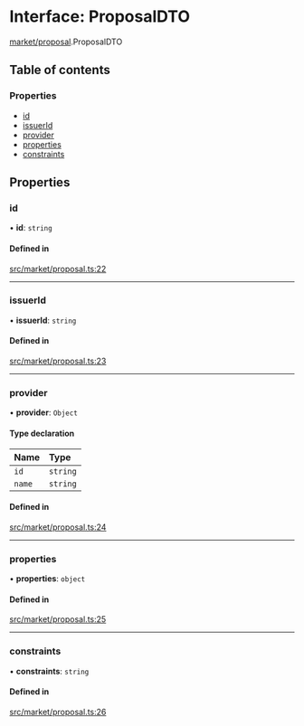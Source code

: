 # Interface: ProposalDTO

[market/proposal](../modules/market_proposal).ProposalDTO

## Table of contents

### Properties

- [id](market_proposal.ProposalDTO#id)
- [issuerId](market_proposal.ProposalDTO#issuerid)
- [provider](market_proposal.ProposalDTO#provider)
- [properties](market_proposal.ProposalDTO#properties)
- [constraints](market_proposal.ProposalDTO#constraints)

## Properties

### id

• **id**: `string`

#### Defined in

[src/market/proposal.ts:22](https://github.com/golemfactory/golem-js/blob/c28a1b0/src/market/proposal.ts#L22)

___

### issuerId

• **issuerId**: `string`

#### Defined in

[src/market/proposal.ts:23](https://github.com/golemfactory/golem-js/blob/c28a1b0/src/market/proposal.ts#L23)

___

### provider

• **provider**: `Object`

#### Type declaration

| Name | Type |
| :------ | :------ |
| `id` | `string` |
| `name` | `string` |

#### Defined in

[src/market/proposal.ts:24](https://github.com/golemfactory/golem-js/blob/c28a1b0/src/market/proposal.ts#L24)

___

### properties

• **properties**: `object`

#### Defined in

[src/market/proposal.ts:25](https://github.com/golemfactory/golem-js/blob/c28a1b0/src/market/proposal.ts#L25)

___

### constraints

• **constraints**: `string`

#### Defined in

[src/market/proposal.ts:26](https://github.com/golemfactory/golem-js/blob/c28a1b0/src/market/proposal.ts#L26)
